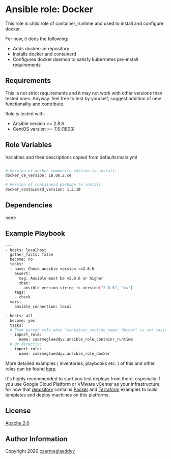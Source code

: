 Ansible role: Docker
=========

This role is child role of container_runtime and used to install and configure docker.

For now, it does the following:
- Adds docker-ce repository
- Installs docker and containerd
- Configures docker daemon to satisfy kubernetes pre-install requirements


Requirements
------------

This is not strict requirements and it may not work with other versions than tested ones.
Anyway. feel free to test by yourself, suggest addition of new functionality and contribute.

Role is tested with:
- Ansible version >= 2.8.6
- CentOS version >= 7.6 (1803)


Role Variables
--------------

Variables and their descriptions copied from defaults/main.yml

```bash

# Version of docker community edition to install:
docker_ce_version: 18.06.2.ce

# Version of containerd package to install:
docker_containerd_version: 1.2.10

```


Dependencies
------------

none


Example Playbook
----------------

```bash
---
- hosts: localhost
  gather_facts: false
  become: no
  tasks:
  - name: Check ansible version >=2.8.6
    assert:
      msg: Ansible must be v2.8.6 or higher
      that:
      - ansible_version.string is version("2.8.6", ">=")
    tags:
    - check
  vars:
    ansible_connection: local

- hosts: all
  become: yes
  tasks:
  # From parent role when "container_runtime_name: docker" is set inside your variables:
  - import_role:
      name: caermeglaeddyv.ansible_role_containr_runtime
  # Or directly:
  - import_role:
      name: caermeglaeddyv.ansible_role_docker

```

More detailed examples ( inventories, playbooks etc. ) of this and other roles can be found [here](https://github.com/caermeglaeddyv/examples/tree/dev/ansible).

It's highly recommended to start you test deploys from there, especially if you use Google Cloud Platform or VMware vCenter as your infrastructure, for now that [repository](https://github.com/caermeglaeddyv/examples) contains [Packer](https://github.com/caermeglaeddyv/examples/tree/dev/packer) and [Terraform](https://github.com/caermeglaeddyv/examples/tree/dev/terraform) examples to build templates and deploy machines on this platforms.


License
-------

[Apache 2.0](https://github.com/caermeglaeddyv/ansible-role-docker/blob/dev/LICENSE)


Author Information
------------------

Copyright 2020 [caermeglaeddyv](https://github.com/caermeglaeddyv)
